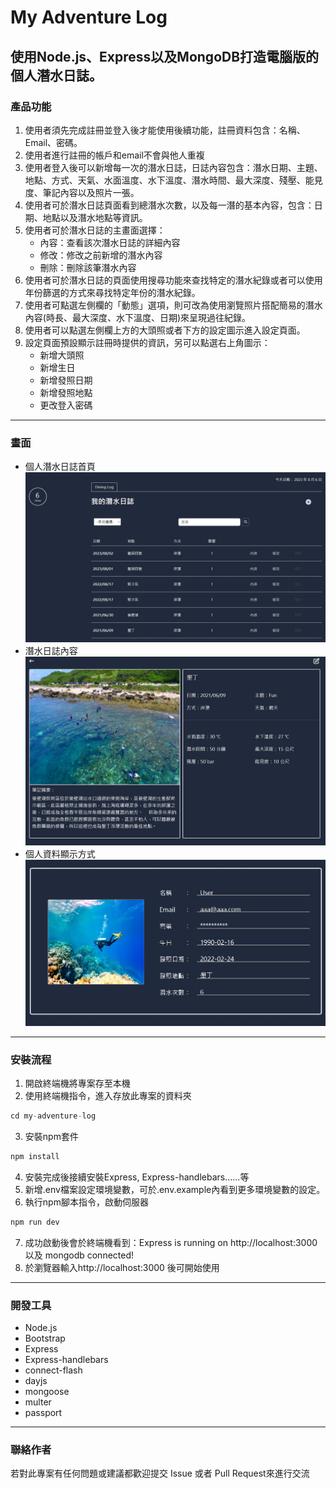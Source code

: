 # My Adventure Log


## 使用Node.js、Express以及MongoDB打造電腦版的個人潛水日誌。


### 產品功能


1. 使用者須先完成註冊並登入後才能使用後續功能，註冊資料包含：名稱、Email、密碼。
2. 使用者進行註冊的帳戶和email不會與他人重複
3. 使用者登入後可以新增每一次的潛水日誌，日誌內容包含：潛水日期、主題、地點、方式、天氣、水面溫度、水下溫度、潛水時間、最大深度、殘壓、能見度、筆記內容以及照片一張。
4. 使用者可於潛水日誌頁面看到總潛水次數，以及每一潛的基本內容，包含：日期、地點以及潛水地點等資訊。
5. 使用者可於潛水日誌的主畫面選擇：
    - 內容：查看該次潛水日誌的詳細內容
    - 修改：修改之前新增的潛水內容
    - 刪除：刪除該筆潛水內容
6. 使用者可於潛水日誌的頁面使用搜尋功能來查找特定的潛水紀錄或者可以使用年份篩選的方式來尋找特定年份的潛水紀錄。
7. 使用者可點選左側欄的「動態」選項，則可改為使用瀏覽照片搭配簡易的潛水內容(時長、最大深度、水下溫度、日期)來呈現過往紀錄。
8. 使用者可以點選左側欄上方的大頭照或者下方的設定圖示進入設定頁面。
9. 設定頁面預設顯示註冊時提供的資訊，另可以點選右上角圖示：
    - 新增大頭照
    - 新增生日
    - 新增發照日期
    - 新增發照地點
    - 更改登入密碼

---
### 畫面

- 個人潛水日誌首頁
![image](https://github.com/vdiefn/My-Adventure-Log/blob/main/1691306939790.jpg)
- 潛水日誌內容
![image](https://github.com/vdiefn/My-Adventure-Log/blob/main/1691307157052.jpg)
- 個人資料顯示方式
![image](https://github.com/vdiefn/My-Adventure-Log/blob/main/1691307928777.jpg)

---
### 安裝流程
1. 開啟終端機將專案存至本機
2. 使用終端機指令，進入存放此專案的資料夾
```js
cd my-adventure-log
```
3. 安裝npm套件
```js
npm install
```
4. 安裝完成後接續安裝Express, Express-handlebars......等
5. 新增.env檔案設定環境變數，可於.env.example內看到更多環境變數的設定。
6. 執行npm腳本指令，啟動伺服器
  ```js
  npm run dev
  ```
7. 成功啟動後會於終端機看到：Express is running on http://localhost:3000 以及 mongodb connected!
10. 於瀏覽器輸入http://localhost:3000 後可開始使用

---
### 開發工具
- Node.js
- Bootstrap
- Express
- Express-handlebars
- connect-flash
- dayjs
- mongoose
- multer
- passport

---
### 聯絡作者
若對此專案有任何問題或建議都歡迎提交 Issue 或者 Pull Request來進行交流
